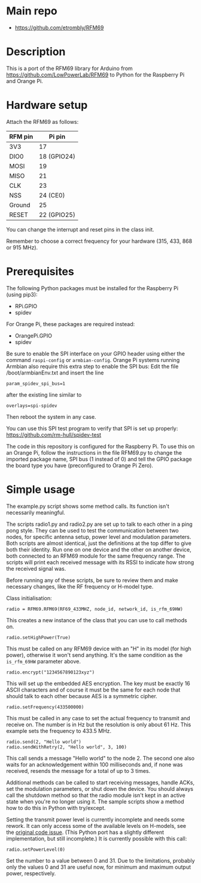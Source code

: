 # Main repo

* https://github.com/etrombly/RFM69

# Description

This is a port of the RFM69 library for Arduino from https://github.com/LowPowerLab/RFM69 to Python for the Raspberry Pi and Orange Pi.

# Hardware setup

Attach the RFM69 as follows:

| RFM pin | Pi pin  
| ------- |-------
| 3V3     | 17  
| DIO0    | 18 (GPIO24)  
| MOSI    | 19  
| MISO    | 21  
| CLK     | 23  
| NSS     | 24 (CE0)  
| Ground  | 25  
| RESET   | 22 (GPIO25)  

You can change the interrupt and reset pins in the class init.

Remember to choose a correct frequency for your hardware (315, 433, 868 or 915 MHz).

# Prerequisites

The following Python packages must be installed for the Raspberry Pi (using pip3):

* RPi.GPIO
* spidev

For Orange Pi, these packages are required instead:

* OrangePi.GPIO
* spidev

Be sure to enable the SPI interface on your GPIO header using either the command `raspi-config` or `armbian-config`.
Orange Pi systems running Armbian also require this extra step to enable the SPI bus:
Edit the file /boot/armbianEnv.txt and insert the line

    param_spidev_spi_bus=1

after the existing line similar to

    overlays=spi-spidev

Then reboot the system in any case.

You can use this SPI test program to verify that SPI is set up properly: https://github.com/rm-hull/spidev-test

The code in this repository is configured for the Raspberry Pi.
To use this on an Orange Pi, follow the instructions in the file RFM69.py to change the imported package name, SPI bus (1 instead of 0) and tell the GPIO package the board type you have (preconfigured to Orange Pi Zero).

# Simple usage

The example.py script shows some method calls. Its function isn't necessarily meaningful.

The scripts radio1.py and radio2.py are set up to talk to each other in a ping pong style.
They can be used to test the communication between two nodes, for specific antenna setup, power level and modulation parameters.
Both scripts are almost identical, just the definitions at the top differ to give both their identity.
Run one on one device and the other on another device, both connected to an RFM69 module for the same frequency range.
The scripts will print each received message with its RSSI to indicate how strong the received signal was.

Before running any of these scripts, be sure to review them and make necessary changes, like the RF frequency or H-model type.

Class initialisation:

    radio = RFM69.RFM69(RF69_433MHZ, node_id, network_id, is_rfm_69HW)

This creates a new instance of the class that you can use to call methods on.

    radio.setHighPower(True)

This must be called on any RFM69 device with an "H" in its model (for high power), otherwise it won't send anything.
It's the same condition as the `is_rfm_69HW` parameter above.

    radio.encrypt("1234567890123xyz")

This will set up the embedded AES encryption.
The key must be exactly 16 ASCII characters and of course it must be the same for each node that should talk to each other because AES is a symmetric cipher.

    radio.setFrequency(433500000)

This must be called in any case to set the actual frequency to transmit and receive on.
The number is in Hz but the resolution is only about 61 Hz.
This example sets the frequency to 433.5 MHz.

    radio.send(2, "Hello world")
    radio.sendWithRetry(2, "Hello world", 3, 100)

This call sends a message "Hello world" to the node 2.
The second one also waits for an acknowledgement within 100 milliseconds and, if none was received, resends the message for a total of up to 3 times.

Additional methods can be called to start receiving messages, handle ACKs, set the modulation parameters, or shut down the device.
You should always call the shutdown method so that the radio module isn't kept in an active state when you're no longer using it.
The sample scripts show a method how to do this in Python with try/except.

Setting the transmit power level is currently incomplete and needs some rework.
It can only access some of the available levels on H-models, see the [original code issue](https://github.com/LowPowerLab/RFM69/issues/61).
(This Python port has a slightly different implementation, but still incomplete.)
It is currently possible with this call:

    radio.setPowerLevel(0)

Set the number to a value between 0 and 31.
Due to the limitations, probably only the values 0 and 31 are useful now, for minimum and maximum output power, respectively.
